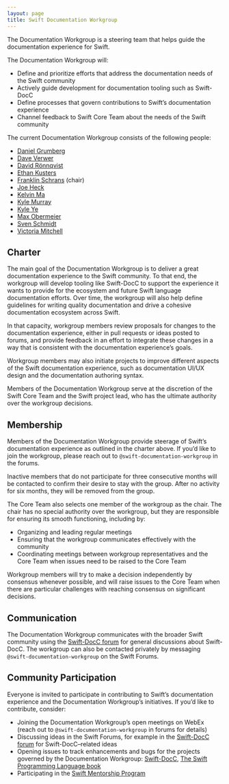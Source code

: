 ```yaml
---
layout: page
title: Swift Documentation Workgroup
---
```


The Documentation Workgroup is a steering team that helps guide the
documentation experience for Swift.

The Documentation Workgroup will:

* Define and prioritize efforts that address the documentation needs of the
  Swift community
* Actively guide development for documentation tooling such as Swift-DocC
* Define processes that govern contributions to Swift’s documentation
  experience
* Channel feedback to Swift Core Team about the needs of the Swift community

The current Documentation Workgroup consists of the following people:

* [Daniel Grumberg](https://github.com/daniel-grumberg)
* [Dave Verwer](https://github.com/daveverwer)
* [David Rönnqvist](https://github.com/d-ronnqvist)
* [Ethan Kusters](https://github.com/ethan-kusters)
* [Franklin Schrans](https://github.com/franklinsch) (chair)
* [Joe Heck](https://github.com/heckj)
* [Kelvin Ma](https://github.com/tayloraswift)
* [Kyle Murray](https://github.com/krilnon)
* [Kyle Ye](https://github.com/Kyle-Ye)
* [Max Obermeier](https://github.com/theMomax)
* [Sven Schmidt](https://github.com/finestructure)
* [Victoria Mitchell](https://github.com/QuietMisdreavus)

## Charter

The main goal of the Documentation Workgroup is to deliver a great
documentation experience to the Swift community. To that end, the workgroup
will develop tooling like Swift-DocC to support the experience it wants to
provide for the ecosystem and future Swift language documentation efforts. Over
time, the workgroup will also help define guidelines for writing quality
documentation and drive a cohesive documentation ecosystem across Swift.

In that capacity, workgroup members review proposals for changes to the
documentation experience, either in pull requests or ideas posted to forums,
and provide feedback in an effort to integrate these changes in a way that is
consistent with the documentation experience’s goals.

Workgroup members may also initiate projects to improve different aspects of
the Swift documentation experience, such as documentation UI/UX
design and the documentation authoring syntax.

Members of the Documentation Workgroup serve at the discretion of the Swift
Core Team and the Swift project lead, who has the ultimate authority over the
workgroup decisions.

## Membership

Members of the Documentation Workgroup provide steerage of Swift’s
documentation experience as outlined in the charter above. If you’d like to
join the workgroup, please reach out to `@swift-documentation-workgroup` in the
forums.

Inactive members that do not participate for three consecutive months will be
contacted to confirm their desire to stay with the group. After no activity for
six months, they will be removed from the group.

The Core Team also selects one member of the workgroup as the chair. The chair
has no special authority over the workgroup, but they are responsible for
ensuring its smooth functioning, including by:

* Organizing and leading regular meetings
* Ensuring that the workgroup communicates effectively with the community
* Coordinating meetings between workgroup representatives and the Core Team
  when issues need to be raised to the Core Team

Workgroup members will try to make a decision independently by consensus
whenever possible, and will raise issues to the Core Team when there are particular
challenges with reaching consensus on significant decisions.

## Communication

The Documentation Workgroup communicates with the broader Swift community using
the [Swift-DocC forum](https://forums.swift.org/c/development/swift-docc) for
general discussions about Swift-DocC. The workgroup can also be contacted
privately by messaging `@swift-documentation-workgroup` on the Swift Forums.

## Community Participation

Everyone is invited to participate in contributing to Swift’s documentation
experience and the Documentation Workgroup’s initiatives. If you’d like to
contribute, consider:

* Joining the Documentation Workgroup’s open meetings on WebEx (reach out to
    `@swift-documentation-workgroup` in forums for details)
* Discussing ideas in the Swift Forums, for example in the [Swift-DocC
  forum](https://forums.swift.org/c/development/swift-docc) for
  Swift-DocC–related ideas
* Opening issues to track enhancements and bugs for the projects governed by the Documentation Workgroup:
  [Swift-DocC](https://github.com/apple/swift-docc/issues), [The Swift Programming Language book](https://github.com/apple/swift-book/issues)
* Participating in the [Swift Mentorship
  Program](/mentorship)
